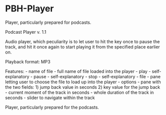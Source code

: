 # PBH-Player
Player, particularly prepared for podcasts.

Podcast Player v. 1.1

Audio player, which peculiarity is to let user to hit the key once to pause the track, and hit it once again to start playing it from the specified place earlier on.

Playback format: MP3

Features:
	- name of file - full name of file loaded into the player
	- play - self-explanatory
	- pause - self-explanatory
	- stop - self-explanatory
	- file - pane letting user to choose the file to load up into the player
	- options - pane with the two fields:
		1) jump back value in seconds
		2) key value for the jump back
	- current moment of the track in seconds
	- whole duration of the track in seconds
	- slider to navigate within the track
  
  Player, particularly prepared for the podcasts.

